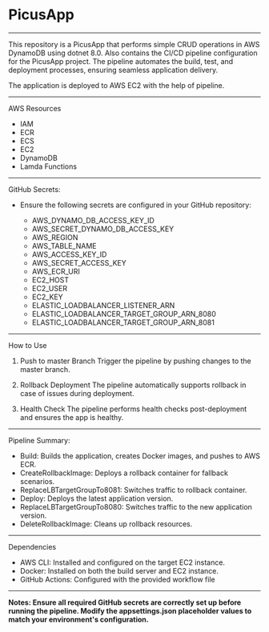 
# PicusApp
------------------------------------------
This repository is a PicusApp that performs simple CRUD operations in AWS DynamoDB using dotnet 8.0.  Also contains the CI/CD pipeline configuration for the PicusApp project. The pipeline automates the build, test, and deployment processes, ensuring seamless application delivery.

The application is deployed to AWS EC2 with the help of pipeline.

*******************************************
AWS Resources
- IAM
- ECR
- ECS
- EC2
- DynamoDB
- Lamda Functions
------------------------------------------


GitHub Secrets:
- Ensure the following secrets are configured in your GitHub repository:

  - AWS_DYNAMO_DB_ACCESS_KEY_ID
  - AWS_SECRET_DYNAMO_DB_ACCESS_KEY
  - AWS_REGION
  - AWS_TABLE_NAME
  - AWS_ACCESS_KEY_ID
  - AWS_SECRET_ACCESS_KEY
  - AWS_ECR_URI
  - EC2_HOST
  - EC2_USER
  - EC2_KEY
  - ELASTIC_LOADBALANCER_LISTENER_ARN
  - ELASTIC_LOADBALANCER_TARGET_GROUP_ARN_8080
  - ELASTIC_LOADBALANCER_TARGET_GROUP_ARN_8081

------------------------------------------
How to Use
1) Push to master Branch
Trigger the pipeline by pushing changes to the master branch.

2) Rollback Deployment
The pipeline automatically supports rollback in case of issues during deployment.

3) Health Check
The pipeline performs health checks post-deployment and ensures the app is healthy.

------------------------------------------
Pipeline Summary:

  - Build:	Builds the application, creates Docker images, and pushes to AWS ECR.
  - CreateRollbackImage:	Deploys a rollback container for fallback scenarios.
  - ReplaceLBTargetGroupTo8081:	Switches traffic to rollback container.
  - Deploy:	Deploys the latest application version.
  - ReplaceLBTargetGroupTo8080:	Switches traffic to the new application version.
  - DeleteRollbackImage:	Cleans up rollback resources.

------------------------------------------
Dependencies
* AWS CLI: Installed and configured on the target EC2 instance.
* Docker: Installed on both the build server and EC2 instance.
* GitHub Actions: Configured with the provided workflow file

-----------------------------------------------------------



**Notes:
Ensure all required GitHub secrets are correctly set up before running the pipeline.
Modify the appsettings.json placeholder values to match your environment's configuration.**
